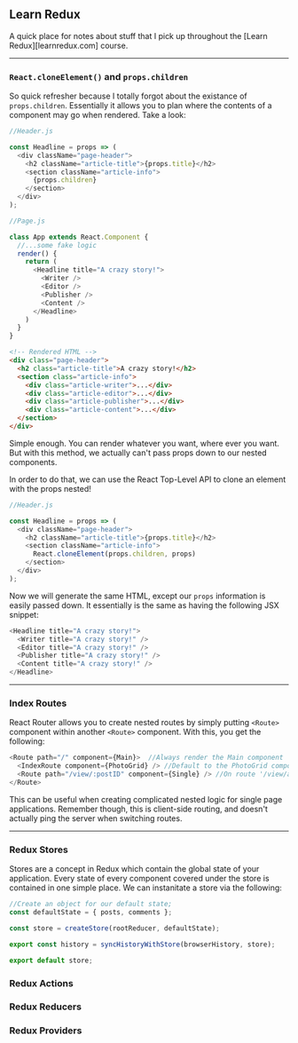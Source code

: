 ## Learn Redux

A quick place for notes about stuff that I pick up throughout the [Learn Redux][learnredux.com] course.

---

### `React.cloneElement()` and `props.children`

So quick refresher because I totally forgot about the existance of `props.children`. Essentially it allows you to plan where the contents of a component may go when rendered. Take a look:

```js
//Header.js

const Headline = props => (
  <div className="page-header">
    <h2 className="article-title">{props.title}</h2>
    <section className="article-info">
      {props.children}
    </section>
  </div>
);

```

```js
//Page.js

class App extends React.Component {
  //...some fake logic
  render() {
    return (
      <Headline title="A crazy story!">
        <Writer />
        <Editor />
        <Publisher />
        <Content />
      </Headline>
    )
  }
}
```

```html
<!-- Rendered HTML -->
<div class="page-header">
  <h2 class="article-title">A crazy story!</h2>
  <section class="article-info">
    <div class="article-writer">...</div>
    <div class="article-editor">...</div>
    <div class="article-publisher">...</div>
    <div class="article-content">...</div>
  </section>
</div>
```

Simple enough. You can render whatever you want, where ever you want. But with this method, we actually can't pass props down to our nested components.

In order to do that, we can use the React Top-Level API to clone an element with the props nested!

```js
//Header.js

const Headline = props => (
  <div className="page-header">
    <h2 className="article-title">{props.title}</h2>
    <section className="article-info">
      React.cloneElement(props.children, props)
    </section>
  </div>
);

```

Now we will generate the same HTML, except our `props` information is easily passed down. It essentially is the same as having the following JSX snippet:

```js
<Headline title="A crazy story!">
  <Writer title="A crazy story!" />
  <Editor title="A crazy story!" />
  <Publisher title="A crazy story!" />
  <Content title="A crazy story!" />
</Headline>
```

---

### Index Routes

React Router allows you to create nested routes by simply putting `<Route>` component within another `<Route>` component. With this, you get the following:

```js
<Route path="/" component={Main}>  //Always render the Main component
  <IndexRoute component={PhotoGrid} /> //Default to the PhotoGrid component 
  <Route path="/view/:postID" component={Single} /> //On route '/view/anything' show the Single component
</Route>
```

This can be useful when creating complicated nested logic for single page applications. Remember though, this is client-side routing, and doesn't actually ping the server when switching routes.

---

### Redux Stores

Stores are a concept in Redux which contain the global state of your application. Every state of every component covered under the store is contained in one simple place. We can instanitate a store via the following:

```js
//Create an object for our default state;
const defaultState = { posts, comments };

const store = createStore(rootReducer, defaultState);

export const history = syncHistoryWithStore(browserHistory, store);

export default store;
```

### Redux Actions
### Redux Reducers
### Redux Providers